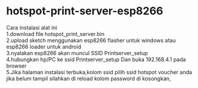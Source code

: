 # hotspot-print-server-esp8266
Cara instalasi alat ini</br>
1.download file hotspot_print_server.bin</br>
2.upload sketch menggunakan esp8266 flasher untuk windows atau esp8266 loader untuk android</br> 
3.nyalakan esp8266 akan muncul SSID Printserver_setup</br>
4.hubungkan hp/PC ke ssid Printserver_setup Dan buka 192.168.4.1 pada browser</br>
5.Jika halaman instalasi terbuka,kolom ssid pilih ssid hotspot voucher anda jika belum tampil silahkan di reload kolom password di kosongkan, 
